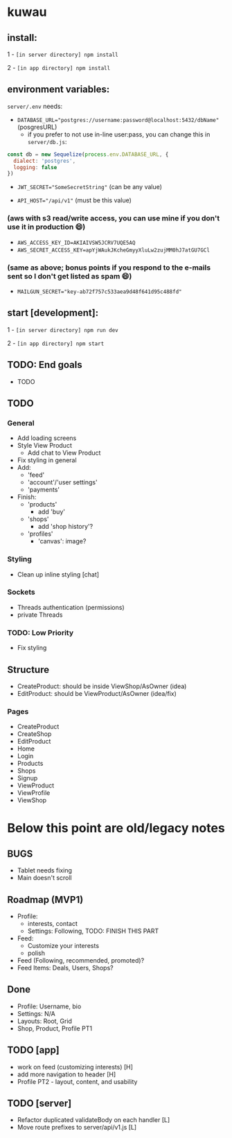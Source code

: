 # kuwau

## install:

1 - `[in server directory] npm install`

2 - `[in app directory] npm install`

## environment variables:

`server/.env` needs:

- `DATABASE_URL="postgres://username:password@localhost:5432/dbName"` (posgresURL)
  - if you prefer to not use in-line user:pass, you can change this in `server/db.js`:
```js
const db = new Sequelize(process.env.DATABASE_URL, {
  dialect: 'postgres',
  logging: false
})
```

- `JWT_SECRET="SomeSecretString"` (can be any value)

- `API_HOST="/api/v1"` (must be this value)

### (aws with s3 read/write access, you can use mine if you don't use it in production :smile:)
- `AWS_ACCESS_KEY_ID=AKIAIVSW5JCRV7UQE5AQ`
- `AWS_SECRET_ACCESS_KEY=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`

### (same as above; bonus points if you respond to the e-mails sent so I don't get listed as spam :smile:)
- `MAILGUN_SECRET="key-ab72f757c533aea9d48f641d95c488fd"`

## start [development]:

1 - `[in server directory] npm run dev`

2 - `[in app directory] npm start`

## TODO: End goals

- TODO

## TODO

### General

- Add loading screens
- Style View Product
  - Add chat to View Product
- Fix styling in general
- Add:
  - 'feed'
  - 'account'/'user settings'
  - 'payments'
- Finish:
  - 'products'
    - add 'buy'
  - 'shops'
    - add 'shop history'?
  - 'profiles'
    - 'canvas': image?

### Styling

- Clean up inline styling [chat]

### Sockets

- Threads authentication (permissions)
- private Threads

### TODO: Low Priority

- Fix styling

## Structure

- CreateProduct: should be inside ViewShop/AsOwner (idea)
- EditProduct: should be ViewProduct/AsOwner (idea/fix)

### Pages

- CreateProduct
- CreateShop
- EditProduct
- Home
- Login
- Products
- Shops
- Signup
- ViewProduct
- ViewProfile
- ViewShop

# Below this point are old/legacy notes

## BUGS

- Tablet needs fixing
- Main doesn't scroll

## Roadmap (MVP1)

- Profile:
  - interests, contact
  - Settings: Following, TODO: FINISH THIS PART
- Feed:
  - Customize your interests
  - polish
- Feed (Following, recommended, promoted)?
- Feed Items: Deals, Users, Shops?

## Done

- Profile: Username, bio
- Settings: N/A
- Layouts: Root, Grid
- Shop, Product, Profile PT1

## TODO [app]
- work on feed (customizing interests) [H]
- add more navigation to header [H]
- Profile PT2 - layout, content, and usability

## TODO [server]

* Refactor duplicated validateBody on each handler [L]
* Move route prefixes to server/api/v1.js [L]
